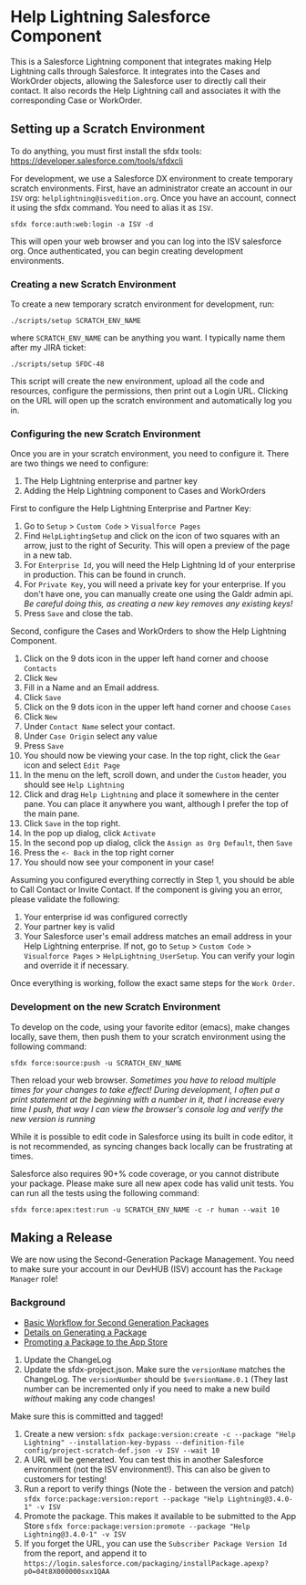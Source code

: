 # Help Lightning Salesforce Component

This is a Salesforce Lightning component that integrates making Help
Lightning calls through Salesforce. It integrates into the Cases and
WorkOrder objects, allowing the Salesforce user to directly call their
contact. It also records the Help Lightning call and associates it
with the corresponding Case or WorkOrder.

## Setting up a Scratch Environment

To do anything, you must first install the sfdx tools:
https://developer.salesforce.com/tools/sfdxcli

For development, we use a Salesforce DX environment to create
temporary scratch environments. First, have an administrator create an
account in our `ISV` org: `helplightning@isvedition.org`. Once you
have an account, connect it using the sfdx command. You need to alias
it as `ISV`.

`sfdx force:auth:web:login -a ISV -d`

This will open your web browser and you can log into the ISV
salesforce org. Once authenticated, you can begin creating development
environments.

### Creating a new Scratch Environment

To create a new temporary scratch environment for development, run:

`./scripts/setup SCRATCH_ENV_NAME`

where `SCRATCH_ENV_NAME` can be anything you want. I typically name
them after my JIRA ticket:

`./scripts/setup SFDC-48`

This script will create the new environment, upload all the code and
resources, configure the permissions, then print out a Login
URL. Clicking on the URL will open up the scratch environment and
automatically log you in.

### Configuring the new Scratch Environment

Once you are in your scratch environment, you need to configure it. There are two things we need to configure:
1. The Help Lightning enterprise and partner key
1. Adding the Help Lightning component to Cases and WorkOrders

First to configure the Help Lightning Enterprise and Partner Key:

1. Go to `Setup` > `Custom Code` > `Visualforce Pages`
1. Find `HelpLightingSetup` and click on the icon of two squares with an arrow, just to the right of Security. This will open a preview of the page in a new tab.
1. For `Enterprise Id`, you will need the Help Lightning Id of your enterprise in production. This can be found in crunch.
1. For `Private Key`, you will need a private key for your enterprise. If you don't have one, you can manually create one using the Galdr admin api. *Be careful doing this, as creating a new key removes any existing keys!*
1. Press `Save` and close the tab.

Second, configure the Cases and WorkOrders to show the Help Lightning Component.

1. Click on the 9 dots icon in the upper left hand corner and choose `Contacts`
1. Click `New`
1. Fill in a Name and an Email address.
1. Click `Save`
1. Click on the 9 dots icon in the upper left hand corner and choose `Cases`
1. Click `New`
1. Under `Contact Name` select your contact.
1. Under `Case Origin` select any value
1. Press `Save`
1. You should now be viewing your case. In the top right, click the `Gear` icon and select `Edit Page`
1. In the menu on the left, scroll down, and under the `Custom` header, you should see `Help Lightning`
1. Click and drag `Help Lightning` and place it somewhere in the center pane. You can place it anywhere you want, although I prefer the top of the main pane.
1. Click `Save` in the top right.
1. In the pop up dialog, click `Activate`
1. In the second pop up dialog, click the `Assign as Org Default`, then `Save`
1. Press the `<- Back` in the top right corner
1. You should now see your component in your case!

Assuming you configured everything correctly in Step 1, you should be
able to Call Contact or Invite Contact. If the component is giving you
an error, please validate the following:

1. Your enterprise id was configured correctly
1. Your partner key is valid
1. Your Salesforce user's email address matches an email address in your Help Lightning enterprise. If not, go to `Setup` > `Custom Code` > `Visualforce Pages` > `HelpLightning_UserSetup`. You can verify your login and override it if necessary.

Once everything is working, follow the exact same steps for the `Work Order`.

### Development on the new Scratch Environment

To develop on the code, using your favorite editor (emacs), make changes
locally, save them, then push them to your scratch environment using
the following command:

`sfdx force:source:push -u SCRATCH_ENV_NAME`

Then reload your web browser. *Sometimes you have to reload multiple
times for your changes to take effect! During development, I often put
a print statement at the beginning with a number in it, that I
increase every time I push, that way I can view the browser's console
log and verify the new version is running*

While it is possible to edit code in Salesforce using its built in
code editor, it is not recommended, as syncing changes back locally
can be frustrating at times.

Salesforce also requires 90+% code coverage, or you cannot distribute
your package. Please make sure all new apex code has valid unit
tests. You can run all the tests using the following command:

`sfdx force:apex:test:run -u SCRATCH_ENV_NAME -c -r human --wait 10`

## Making a Release

We are now using the Second-Generation Package Management. You need to
make sure your account in our DevHUB (ISV) account has the `Package
Manager` role!

### Background

- [Basic Workflow for Second Generation
  Packages](https://developer.salesforce.com/docs/atlas.en-us.sfdx_dev.meta/sfdx_dev/sfdx_dev_dev2gp_workflow.htm)
- [Details on Generating a
  Package](https://developer.salesforce.com/docs/atlas.en-us.sfdx_dev.meta/sfdx_dev/sfdx_dev_dev2gp_create_pkg_base.htm)
- [Promoting a Package to the App Store](https://developer.salesforce.com/docs/atlas.en-us.sfdx_dev.meta/sfdx_dev/sfdx_dev_dev2gp_create_pkg_ver_promote.htm)

1. Update the ChangeLog
2. Update the sfdx-project.json. Make sure the `versionName` matches
   the ChangeLog. The `versionNumber` should be `$versionName.0.1`
   (They last number can be incremented only if you need to make a new
   build _without_ making any code changes!
   
Make sure this is committed and tagged!

1. Create a new version: `sfdx package:version:create -c --package "Help Lightning" --installation-key-bypass --definition-file config/project-scratch-def.json -v ISV --wait 10`
1. A URL will be generated. You can test this in another Salesforce environment (not the ISV environment!). This can also be given to customers for testing!
1. Run a report to verify things (Note the `-` between the version and patch) `sfdx force:package:version:report --package "Help Lightning@3.4.0-1" -v ISV`
1. Promote the package. This makes it available to be submitted to the App Store `sfdx force:package:version:promote --package "Help Lightning@3.4.0-1" -v ISV`
1. If you forget the URL, you can use the `Subscriber Package Version Id` from the report, and append it to `https://login.salesforce.com/packaging/installPackage.apexp?p0=04t8X000000sxx1QAA`

